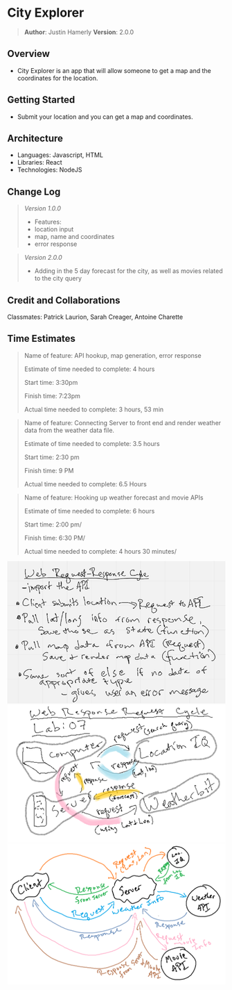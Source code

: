 # City Explorer

>**Author**: Justin Hamerly
>**Version**: 2.0.0

## Overview

- City Explorer is an app that will allow someone to get a map and the coordinates for the location.

## Getting Started

- Submit your location and you can get a map and coordinates.

## Architecture

- Languages: Javascript, HTML
- Libraries: React
- Technologies: NodeJS

## Change Log

> *Version 1.0.0*
>
>- Features:
>- location input
>- map, name and coordinates
>- error response

>*Version 2.0.0*
>
>- Adding in the 5 day forecast for the city, as well as movies related to the city query

## Credit and Collaborations

Classmates: Patrick Laurion, Sarah Creager, Antoine Charette

## Time Estimates

>Name of feature: API hookup, map generation, error response
>
>Estimate of time needed to complete: 4 hours
>
>Start time: 3:30pm
>
>Finish time: 7:23pm
>
>Actual time needed to complete: 3 hours, 53 min

>Name of feature: Connecting Server to front end and render weather data from the weather data file.
>
>Estimate of time needed to complete: 3.5 hours
>
>Start time: 2:30 pm
>
>Finish time: 9 PM
>
>Actual time needed to complete: 6.5 Hours

>Name of feature: Hooking up weather forecast and movie APIs
>
>Estimate of time needed to complete: 6 hours
>
>Start time: 2:00 pm/
>
>Finish time: 6:30 PM/
>
>Actual time needed to complete: 4 hours 30 minutes/

![WRRC lab 06](./img/Lab06WRRC.PNG)
![WRRC lab 07](./img/lab07WRRC.png)
![WRRC lab 08](./img/lab08WRRC.png)